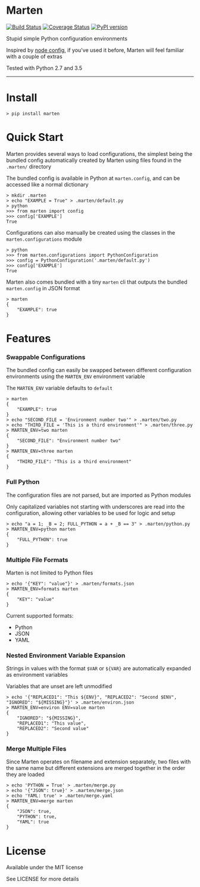 # Marten

[![Build Status](https://travis-ci.org/nick-allen/python-marten.svg?branch=master)](https://travis-ci.org/nick-allen/python-marten)
[![Coverage Status](https://coveralls.io/repos/nick-allen/python-marten/badge.svg?branch=master&service=github)](https://coveralls.io/github/nick-allen/python-marten?branch=master)
[![PyPI version](https://badge.fury.io/py/marten.svg)](https://badge.fury.io/py/marten) 

Stupid simple Python configuration environments

Inspired by [node config](https://www.npmjs.com/package/config), if you've used it before, Marten will feel familiar
with a couple of extras

Tested with Python 2.7 and 3.5

---


# Install 

```
> pip install marten
```


# Quick Start

Marten provides several ways to load configurations, the simplest being the bundled config automatically
created by Marten using files found in the `.marten/` directory

The bundled config is available in Python at `marten.config`, and can be accessed like a normal dictionary

```
> mkdir .marten
> echo "EXAMPLE = True" > .marten/default.py
> python
>>> from marten import config
>>> config['EXAMPLE']
True
```

Configurations can also manually be created using the classes in the `marten.configurations` module

```
> python
>>> from marten.configurations import PythonConfiguration
>>> config = PythonConfiguration('.marten/default.py')
>>> config['EXAMPLE']
True
```

Marten also comes bundled with a tiny `marten` cli that outputs the bundled `marten.config` in JSON format

```
> marten
{
    "EXAMPLE": true
}
```


# Features


### Swappable Configurations

The bundled config can easily be swapped between different configuration environments using the `MARTEN_ENV` environment variable

The `MARTEN_ENV` variable defaults to `default` 

```
> marten
{
    "EXAMPLE": true
}
> echo "SECOND_FILE = 'Environment number two'" > .marten/two.py
> echo "THIRD_FILE = 'This is a third environment'" > .marten/three.py
> MARTEN_ENV=two marten
{
    "SECOND_FILE": "Environment number two"
}
> MARTEN_ENV=three marten
{
    "THIRD_FILE": "This is a third environment"
}
```


### Full Python

The configuration files are not parsed, but are imported as Python modules

Only capitalized variables not starting with underscores are read into the configuration, allowing other variables
to be used for logic and setup

```
> echo "a = 1; _B = 2; FULL_PYTHON = a + _B == 3" > .marten/python.py
> MARTEN_ENV=python marten
{
    "FULL_PYTHON": true
}
```


### Multiple File Formats

Marten is not limited to Python files

```
> echo '{"KEY": "value"}' > .marten/formats.json
> MARTEN_ENV=formats marten
{
    "KEY": "value"
}
```

Current supported formats:

* Python
* JSON
* YAML


### Nested Environment Variable Expansion

Strings in values with the format `$VAR` or `${VAR}` are automatically expanded as environment variables

Variables that are unset are left unmodified

```
> echo '{"REPLACED1": "This ${ENV}", "REPLACED2": "Second $ENV", "IGNORED": "${MISSING}"}' > .marten/environ.json
> MARTEN_ENV=environ ENV=value marten
{
    "IGNORED": "${MISSING}",
    "REPLACED1": "This value",
    "REPLACED2": "Second value"
}
```


### Merge Multiple Files

Since Marten operates on filename and extension separately, two files with the same name but different extensions
are merged together in the order they are loaded

```
> echo 'PYTHON = True' > .marten/merge.py
> echo '{"JSON": true}' > .marten/merge.json
> echo 'YAML: true' > .marten/merge.yaml
> MARTEN_ENV=merge marten
{
    "JSON": true,
    "PYTHON": true,
    "YAML": true
}
```


# License

Available under the MIT license

See LICENSE for more details

